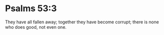 # Psalms 53:3

They have all fallen away; together they have become corrupt; there is none who does good, not even one.
